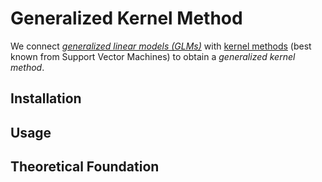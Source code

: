 # Generalized Kernel Method
We connect [*generalized linear models (GLMs)*](https://en.wikipedia.org/wiki/Generalized_linear_model) with [kernel methods](https://en.wikipedia.org/wiki/Kernel_method) (best known from Support Vector Machines) to obtain a *generalized kernel method*.

## Installation


## Usage


## Theoretical Foundation
